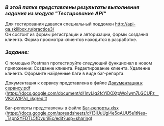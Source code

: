 ### ***В этой папке представлены результаты выполнения задания из модуля "Тестирование API"***

Для тестирования давался специальный поддомен http://api-qa.skillbox.ru/practice3/  
Он состоит из формы регистрации и авторизации, формы создания клиента. Форма просмотра клиентов находится в разработке.

### ***Задание:***
С помощью Postman протестируйте следующий функционал в новом приложении: 
Создание клиента.
Редактирование клиента.
Удаление клиента.
Оформите найденные баги в виде баг-репорта.

Документация к сервису представлена в файле [Документация к сервису.pdf](/skillbox%20тестирование%20API/Документация%20к%20сервису.pdf)  
(https://docs.google.com/document/d/1nvLIq2fcYiDOXtpWp1wm7LGCUFz__VKzlWtP7d_iikg/edit)

Баг-репорты представлены в файле [Баг-репорты.xlsx](/skillbox%20тестирование%20API/Документация%20к%20сервису.pdf)  
(https://docs.google.com/spreadsheets/d/13lUuUgi4e5qAUU5e1tNes-_TspnSYFDTL5fDyurjlEc/edit?usp=sharing)